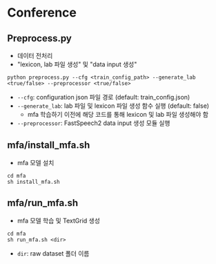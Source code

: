 # Conference

## Preprocess.py
- 데이터 전처리
- "lexicon, lab 파일 생성" 및 "data input 생성"
```
python preprocess.py --cfg <train_config_path> --generate_lab <true/false> --preprocessor <true/false>
```
- `--cfg`: configuration json 파일 경로 (default: train_config.json)
- `--generate_lab`: lab 파일 및 lexicon 파일 생성 함수 실행 (default: false)
  - mfa 학습하기 이전에 해당 코드를 통해 lexicon 및 lab 파일 생성해야 함
- `--preprocessor`: FastSpeech2 data input 생성 모듈 실행

## mfa/install_mfa.sh
- mfa 모델 설치
```
cd mfa
sh install_mfa.sh
```

## mfa/run_mfa.sh
- mfa 모델 학습 및 TextGrid 생성
```
cd mfa
sh run_mfa.sh <dir>
```
- `dir`: raw dataset 폴더 이름
